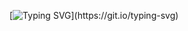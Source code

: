 [![Typing SVG](https://readme-typing-svg.herokuapp.com?font=Micro+5+Charted&size=30&pause=1000&color=391EFF&width=435&lines=commit%3F!)](https://git.io/typing-svg)